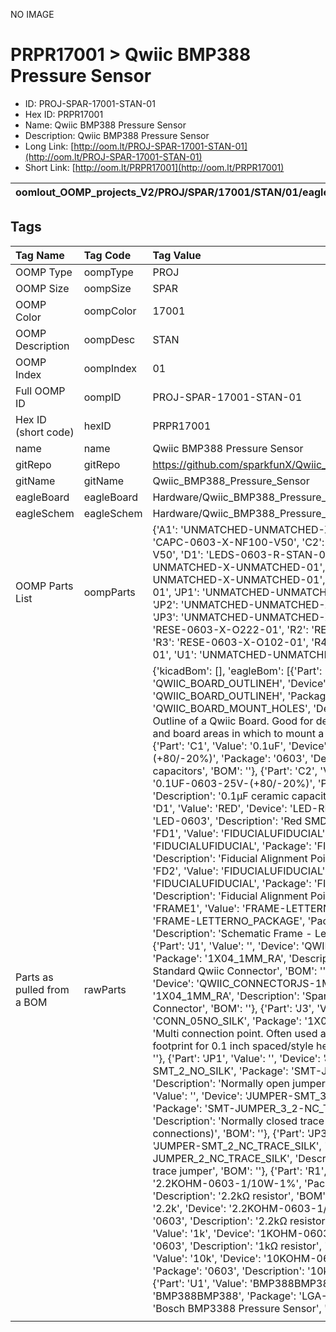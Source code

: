 


  
NO IMAGE  
# PRPR17001 > Qwiic BMP388 Pressure Sensor

- ID: PROJ-SPAR-17001-STAN-01
- Hex ID: PRPR17001
- Name: Qwiic BMP388 Pressure Sensor
- Description: Qwiic BMP388 Pressure Sensor
- Long Link: [http://oom.lt/PROJ-SPAR-17001-STAN-01](http://oom.lt/PROJ-SPAR-17001-STAN-01)
- Short Link: [http://oom.lt/PRPR17001](http://oom.lt/PRPR17001)
  

|oomlout_OOMP_projects_V2/PROJ/SPAR/17001/STAN/01/eagleImage.png|oomlout_OOMP_projects_V2/PROJ/SPAR/17001/STAN/01/eagleSchemImage.png|||
| :---: | :---: | :---: | :---: |

## Tags
  

|Tag Name|Tag Code|Tag Value|
| :--- | :--- | :--- |
|OOMP Type|oompType|PROJ|
|OOMP Size|oompSize|SPAR|
|OOMP Color|oompColor|17001|
|OOMP Description|oompDesc|STAN|
|OOMP Index|oompIndex|01|
|Full OOMP ID|oompID|PROJ-SPAR-17001-STAN-01|
|Hex ID (short code)|hexID|PRPR17001|
|name|name|Qwiic BMP388 Pressure Sensor|
|gitRepo|gitRepo|https://github.com/sparkfunX/Qwiic_BMP388_Pressure_Sensor|
|gitName|gitName|Qwiic_BMP388_Pressure_Sensor|
|eagleBoard|eagleBoard|Hardware/Qwiic_BMP388_Pressure_Sensor.brd|
|eagleSchem|eagleSchem|Hardware/Qwiic_BMP388_Pressure_Sensor.sch|
|OOMP Parts List|oompParts|{'A1': 'UNMATCHED-UNMATCHED-X-UNMATCHED-01', 'C1': 'CAPC-0603-X-NF100-V50', 'C2': 'CAPC-0603-X-NF100-V50', 'D1': 'LEDS-0603-R-STAN-01', 'J1': 'UNMATCHED-UNMATCHED-X-UNMATCHED-01', 'J2': 'UNMATCHED-UNMATCHED-X-UNMATCHED-01', 'J3': 'HEAD-I01-X-PI05-01', 'JP1': 'UNMATCHED-UNMATCHED-X-UNMATCHED-01', 'JP2': 'UNMATCHED-UNMATCHED-X-UNMATCHED-01', 'JP3': 'UNMATCHED-UNMATCHED-X-UNMATCHED-01', 'R1': 'RESE-0603-X-O222-01', 'R2': 'RESE-0603-X-O222-01', 'R3': 'RESE-0603-X-O102-01', 'R4': 'RESE-0603-X-O103-01', 'U1': 'UNMATCHED-UNMATCHED-X-UNMATCHED-01'}|
|Parts as pulled from a BOM|rawParts|{'kicadBom': [], 'eagleBom': [{'Part': 'A1', 'Value': 'QWIIC_BOARD_OUTLINEH', 'Device': 'QWIIC_BOARD_OUTLINEH', 'Package': 'QWIIC_BOARD_MOUNT_HOLES', 'Description': 'Standard Outline of a Qwiic Board. Good for defining a spot on shields and board areas in which to mount a Qwiic Board.', 'BOM': ''}, {'Part': 'C1', 'Value': '0.1uF', 'Device': '0.1UF-0603-25V-(+80/-20%)', 'Package': '0603', 'Description': '0.1µF ceramic capacitors', 'BOM': ''}, {'Part': 'C2', 'Value': '0.1uF', 'Device': '0.1UF-0603-25V-(+80/-20%)', 'Package': '0603', 'Description': '0.1µF ceramic capacitors', 'BOM': ''}, {'Part': 'D1', 'Value': 'RED', 'Device': 'LED-RED0603', 'Package': 'LED-0603', 'Description': 'Red SMD LED', 'BOM': ''}, {'Part': 'FD1', 'Value': 'FIDUCIALUFIDUCIAL', 'Device': 'FIDUCIALUFIDUCIAL', 'Package': 'FIDUCIAL-MICRO', 'Description': 'Fiducial Alignment Points', 'BOM': ''}, {'Part': 'FD2', 'Value': 'FIDUCIALUFIDUCIAL', 'Device': 'FIDUCIALUFIDUCIAL', 'Package': 'FIDUCIAL-MICRO', 'Description': 'Fiducial Alignment Points', 'BOM': ''}, {'Part': 'FRAME1', 'Value': 'FRAME-LETTERNO_PACKAGE', 'Device': 'FRAME-LETTERNO_PACKAGE', 'Package': 'DUMMY', 'Description': 'Schematic Frame - Letter', 'BOM': 'Nobody'}, {'Part': 'J1', 'Value': '', 'Device': 'QWIIC_CONNECTORJS-1MM', 'Package': '1X04_1MM_RA', 'Description': 'SparkFun I2C Standard Qwiic Connector', 'BOM': ''}, {'Part': 'J2', 'Value': '', 'Device': 'QWIIC_CONNECTORJS-1MM', 'Package': '1X04_1MM_RA', 'Description': 'SparkFun I2C Standard Qwiic Connector', 'BOM': ''}, {'Part': 'J3', 'Value': '', 'Device': 'CONN_05NO_SILK', 'Package': '1X05_NO_SILK', 'Description': 'Multi connection point. Often used as Generic Header-pin footprint for 0.1 inch spaced/style header connections', 'BOM': ''}, {'Part': 'JP1', 'Value': '', 'Device': 'JUMPER-SMT_2_NO_SILK', 'Package': 'SMT-JUMPER_2_NO_SILK', 'Description': 'Normally open jumper', 'BOM': ''}, {'Part': 'JP2', 'Value': '', 'Device': 'JUMPER-SMT_3_2-NC_TRACE_SILK', 'Package': 'SMT-JUMPER_3_2-NC_TRACE_SILK', 'Description': 'Normally closed trace jumper (2 of 2 connections)', 'BOM': ''}, {'Part': 'JP3', 'Value': '', 'Device': 'JUMPER-SMT_2_NC_TRACE_SILK', 'Package': 'SMT-JUMPER_2_NC_TRACE_SILK', 'Description': 'Normally closed trace jumper', 'BOM': ''}, {'Part': 'R1', 'Value': '2.2k', 'Device': '2.2KOHM-0603-1/10W-1%', 'Package': '0603', 'Description': '2.2kΩ resistor', 'BOM': ''}, {'Part': 'R2', 'Value': '2.2k', 'Device': '2.2KOHM-0603-1/10W-1%', 'Package': '0603', 'Description': '2.2kΩ resistor', 'BOM': ''}, {'Part': 'R3', 'Value': '1k', 'Device': '1KOHM-0603-1/10W-1%', 'Package': '0603', 'Description': '1kΩ resistor', 'BOM': ''}, {'Part': 'R4', 'Value': '10k', 'Device': '10KOHM-0603-1/10W-1%', 'Package': '0603', 'Description': '10kΩ resistor', 'BOM': ''}, {'Part': 'U1', 'Value': 'BMP388BMP388', 'Device': 'BMP388BMP388', 'Package': 'LGA-10(2X2)', 'Description': 'Bosch BMP3388 Pressure Sensor', 'BOM': ''}]}|
||||
